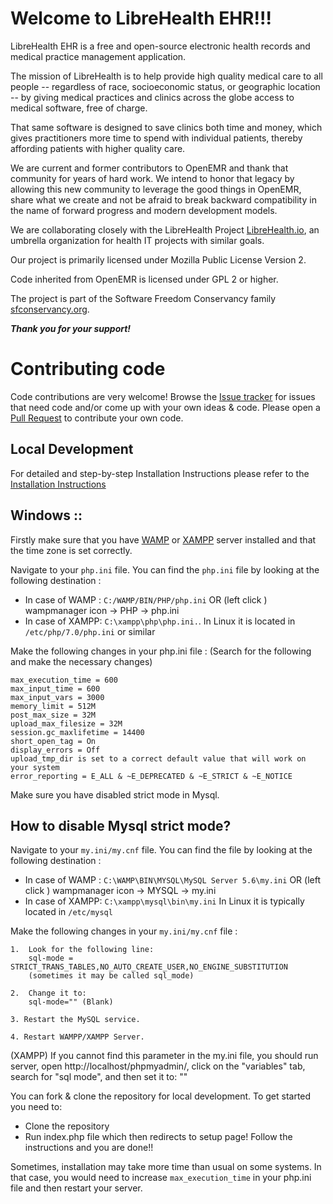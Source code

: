 # Welcome to LibreHealth EHR!!!

LibreHealth EHR is a free and open-source electronic health records and medical practice management application. 

The mission of LibreHealth is to help provide high quality medical care to all people -- regardless of race, socioeconomic status, or geographic location -- by giving medical practices and clinics across the globe access to medical software, free of charge.

That same software is designed to save clinics both time and money, which gives practitioners more time to spend with individual patients, thereby affording patients with higher quality care.

We are current and former contributors to OpenEMR and thank that community for years of hard work. We intend to honor that legacy by allowing this new community to leverage the good things in OpenEMR, share what we create and not be afraid to break backward compatibility in the name of forward progress and modern development models.

We are collaborating closely with the LibreHealth Project [LibreHealth.io](http://LibreHealth.io), an umbrella organization for health IT projects with similar goals.

Our project is primarily licensed under Mozilla Public License Version 2.

Code inherited from OpenEMR is licensed under GPL 2 or higher.

The project is part of the Software Freedom Conservancy family [sfconservancy.org](http://sfconservancy.org).
 
***Thank you for your support!***


# Contributing code
Code contributions are very welcome! Browse the [Issue tracker](https://github.com/LibreHealthIO/LibreEHR/issues) for issues that need code and/or come up with your own ideas & code. Please open a [Pull Request](https://github.com/LibreHealthIO/LibreEHR/pulls) to contribute your own code.

## Local Development

For detailed and step-by-step Installation Instructions please refer to the [Installation Instructions](/INSTALL.md)

## Windows :: 

Firstly make sure that you have [WAMP](http://www.wampserver.com/en/) or [XAMPP](https://www.apachefriends.org/index.html) server installed and that the time zone is set correctly.

Navigate to your `php.ini` file. You can find the `php.ini` file by looking at the following destination :
* In case of WAMP :
`C:/WAMP/BIN/PHP/php.ini` OR (left click )  wampmanager icon -> PHP -> php.ini
* In case of XAMPP:
`C:\xampp\php\php.ini.`.
In Linux it is located in
`/etc/php/7.0/php.ini` or similar

Make the following changes in your php.ini file :
(Search for the following and make the necessary changes)

```
max_execution_time = 600
max_input_time = 600
max_input_vars = 3000
memory_limit = 512M
post_max_size = 32M
upload_max_filesize = 32M
session.gc_maxlifetime = 14400
short_open_tag = On
display_errors = Off
upload_tmp_dir is set to a correct default value that will work on your system
error_reporting = E_ALL & ~E_DEPRECATED & ~E_STRICT & ~E_NOTICE
``` 

Make sure you have disabled strict mode in Mysql. 

## How to disable Mysql strict mode?

Navigate to your `my.ini/my.cnf` file. You can find the file by looking at the following destination :
* In case of WAMP :
`C:\WAMP\BIN\MYSQL\MySQL Server 5.6\my.ini` OR (left click ) wampmanager icon -> MYSQL -> my.ini
* In case of XAMPP:
`C:\xampp\mysql\bin\my.ini`
In Linux it is typically located in
`/etc/mysql`

Make the following changes in your `my.ini/my.cnf` file :

    1.  Look for the following line:
        sql-mode = STRICT_TRANS_TABLES,NO_AUTO_CREATE_USER,NO_ENGINE_SUBSTITUTION
        (sometimes it may be called sql_mode)

    2.  Change it to:
        sql-mode="" (Blank)

    3. Restart the MySQL service.
    
    4. Restart WAMPP/XAMPP Server.

(XAMPP)
 If you cannot find this parameter in the my.ini file, you should run server, open http://localhost/phpmyadmin/, click on the "variables" tab, search for "sql mode", and then set it to: ""

You can fork & clone the repository for local development. To get started you need to:
 - Clone the repository
 - Run index.php file which then redirects to setup page! Follow the instructions and you are done!!
 
Sometimes, installation may take more time than usual on some systems. In that case, you would need to increase `max_execution_time` in your php.ini file and then restart your server.




